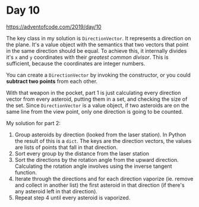 # Day 10

https://adventofcode.com/2019/day/10

The key class in my solution is `DirectionVector`. It represents a direction on the plane. 
It's a value object with the semantics that two vectors that point in the same direction
should be equal. To achieve this, it internally divides it's `x` and `y` coordinates
with their _greatest common divisor_. This is sufficient, because the coordinates are
integer numbers.

You can create a `DirectionVector` by invoking the constructor, or you could 
**subtract two points** from each other.

With that weapon in the pocket, part 1 is just calculating every direction vector
from every asteroid, putting them in a set, and checking the size of the set. 
Since `DirectionVector` is a value object, if two asteroids are on the same line
from the view point, only one direction is going to be counted. 

My solution for part 2:
1. Group asteroids by direction (looked from the laser station). 
In Python the result of this is a `dict`. The keys are the direction vectors, 
the values are lists of points that fall in that direction.
2. Sort every group by the distance from the laser station
3. Sort the directions by the rotation angle from the upward direction.
Calculating the rotation angle involves using the inverse tangent function.
4. Iterate through the directions and for each direction
vaporize (ie. remove and collect in another list) the first asteroid in that
direction (if there's any asteroid left in that direction).
5. Repeat step 4 until every asteroid is vaporized. 

